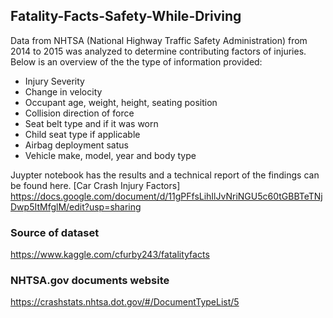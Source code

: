 ## Fatality-Facts-Safety-While-Driving
Data from NHTSA (National Highway Traffic Safety Administration) from 2014 to 2015 was analyzed to determine contributing factors of injuries.  Below is an overview of the the type of information provided: 
- Injury Severity
- Change in velocity
- Occupant age, weight, height, seating position
- Collision direction of force
- Seat belt type and if it was worn 
- Child seat type if applicable
- Airbag deployment satus
- Vehicle make, model, year and body type 

Juypter notebook has the results and a technical report of the findings can be found here. [Car Crash Injury Factors]  
https://docs.google.com/document/d/11gPFfsLihIlJvNriNGU5c60tGBBTeTNjDwp5ItMfglM/edit?usp=sharing


### Source of dataset
https://www.kaggle.com/cfurby243/fatalityfacts
### NHTSA.gov documents website
https://crashstats.nhtsa.dot.gov/#/DocumentTypeList/5
